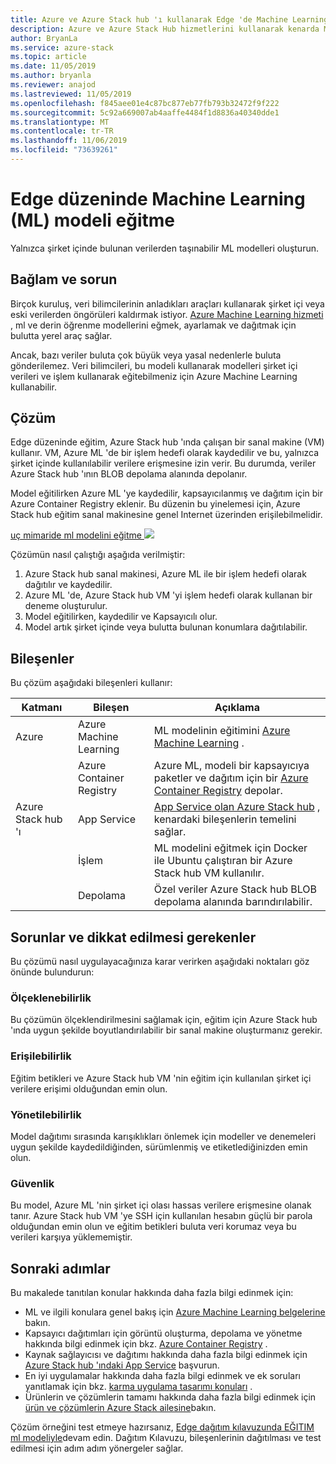 ```yaml
---
title: Azure ve Azure Stack hub 'ı kullanarak Edge 'de Machine Learning (ML) modeli eğitimi için kullanılan model.
description: Azure ve Azure Stack Hub hizmetlerini kullanarak kenarda ML modeli eğitimi yapmayı öğrenin.
author: BryanLa
ms.service: azure-stack
ms.topic: article
ms.date: 11/05/2019
ms.author: bryanla
ms.reviewer: anajod
ms.lastreviewed: 11/05/2019
ms.openlocfilehash: f845aee01e4c87bc877eb77fb793b32472f9f222
ms.sourcegitcommit: 5c92a669007ab4aaffe4484f1d8836a40340dde1
ms.translationtype: MT
ms.contentlocale: tr-TR
ms.lasthandoff: 11/06/2019
ms.locfileid: "73639261"
---
```

# <a name="train-machine-learning-ml-model-at-the-edge-pattern"></a>Edge düzeninde Machine Learning (ML) modeli eğitme

Yalnızca şirket içinde bulunan verilerden taşınabilir ML modelleri oluşturun.

## <a name="context-and-problem"></a>Bağlam ve sorun

Birçok kuruluş, veri bilimcilerinin anladıkları araçları kullanarak şirket içi veya eski verilerden öngörüleri kaldırmak istiyor. [Azure Machine Learning hizmeti](/azure/machine-learning/) , ml ve derin öğrenme modellerini eğmek, ayarlamak ve dağıtmak için bulutta yerel araç sağlar.  

Ancak, bazı veriler buluta çok büyük veya yasal nedenlerle buluta gönderilemez. Veri bilimcileri, bu modeli kullanarak modelleri şirket içi verileri ve işlem kullanarak eğitebilmeniz için Azure Machine Learning kullanabilir. 

## <a name="solution"></a>Çözüm

Edge düzeninde eğitim, Azure Stack hub 'ında çalışan bir sanal makine (VM) kullanır. VM, Azure ML 'de bir işlem hedefi olarak kaydedilir ve bu, yalnızca şirket içinde kullanılabilir verilere erişmesine izin verir. Bu durumda, veriler Azure Stack hub 'ının BLOB depolama alanında depolanır. 

Model eğitilirken Azure ML 'ye kaydedilir, kapsayıcılanmış ve dağıtım için bir Azure Container Registry eklenir. Bu düzenin bu yinelemesi için, Azure Stack hub eğitim sanal makinesine genel Internet üzerinden erişilebilmelidir. 

[uç mimaride ml modelini eğitme ![](media/pattern-train-ml-model-at-edge/solution-architecture.png)](media/pattern-train-ml-model-at-edge/solution-architecture.png)

Çözümün nasıl çalıştığı aşağıda verilmiştir: 

1. Azure Stack hub sanal makinesi, Azure ML ile bir işlem hedefi olarak dağıtılır ve kaydedilir.
2. Azure ML 'de, Azure Stack hub VM 'yi işlem hedefi olarak kullanan bir deneme oluşturulur.
3. Model eğitilirken, kaydedilir ve Kapsayıcılı olur.
4. Model artık şirket içinde veya bulutta bulunan konumlara dağıtılabilir.

## <a name="components"></a>Bileşenler

Bu çözüm aşağıdaki bileşenleri kullanır:

| Katmanı | Bileşen | Açıklama |
|----------|-----------|-------------|
| Azure | Azure Machine Learning | ML modelinin eğitimini [Azure Machine Learning](/azure/machine-learning/) . |
| | Azure Container Registry | Azure ML, modeli bir kapsayıcıya paketler ve dağıtım için bir [Azure Container Registry](/azure/container-registry/) depolar.|
| Azure Stack hub 'ı | App Service | [App Service olan Azure Stack hub](/azure-stack/operator/azure-stack-app-service-overview) , kenardaki bileşenlerin temelini sağlar. |
| | İşlem | ML modelini eğitmek için Docker ile Ubuntu çalıştıran bir Azure Stack hub VM kullanılır. |
| | Depolama | Özel veriler Azure Stack hub BLOB depolama alanında barındırılabilir. |

## <a name="issues-and-considerations"></a>Sorunlar ve dikkat edilmesi gerekenler

Bu çözümü nasıl uygulayacağınıza karar verirken aşağıdaki noktaları göz önünde bulundurun:

### <a name="scalability"></a>Ölçeklenebilirlik 

Bu çözümün ölçeklendirilmesini sağlamak için, eğitim için Azure Stack hub 'ında uygun şekilde boyutlandırılabilir bir sanal makine oluşturmanız gerekir.

### <a name="availability"></a>Erişilebilirlik

Eğitim betikleri ve Azure Stack hub VM 'nin eğitim için kullanılan şirket içi verilere erişimi olduğundan emin olun.

### <a name="manageability"></a>Yönetilebilirlik

Model dağıtımı sırasında karışıklıkları önlemek için modeller ve denemeleri uygun şekilde kaydedildiğinden, sürümlenmiş ve etiketlediğinizden emin olun. 

### <a name="security"></a>Güvenlik

Bu model, Azure ML 'nin şirket içi olası hassas verilere erişmesine olanak tanır. Azure Stack hub VM 'ye SSH için kullanılan hesabın güçlü bir parola olduğundan emin olun ve eğitim betikleri buluta veri korumaz veya bu verileri karşıya yüklememiştir. 

## <a name="next-steps"></a>Sonraki adımlar

Bu makalede tanıtılan konular hakkında daha fazla bilgi edinmek için:
- ML ve ilgili konulara genel bakış için [Azure Machine Learning belgelerine](/azure/machine-learning) bakın.
- Kapsayıcı dağıtımları için görüntü oluşturma, depolama ve yönetme hakkında bilgi edinmek için bkz. [Azure Container Registry](/azure/container-registry/) .
- Kaynak sağlayıcısı ve dağıtımı hakkında daha fazla bilgi edinmek için [Azure Stack hub 'ındaki App Service](/azure-stack/operator/azure-stack-app-service-overview) başvurun.
- En iyi uygulamalar hakkında daha fazla bilgi edinmek ve ek soruları yanıtlamak için bkz. [karma uygulama tasarımı konuları](overview-app-design-considerations.md) .
- Ürünlerin ve çözümlerin tamamı hakkında daha fazla bilgi edinmek için [ürün ve çözümlerin Azure Stack ailesine](/azure-stack)bakın.

Çözüm örneğini test etmeye hazırsanız, [Edge dağıtım kılavuzunda EĞITIM ml modeliyle](https://aka.ms/edgetrainingdeploy)devam edin. Dağıtım Kılavuzu, bileşenlerinin dağıtılması ve test edilmesi için adım adım yönergeler sağlar.
